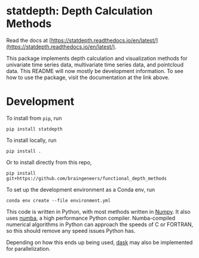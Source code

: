 # statdepth: Depth Calculation Methods 
Read the docs at [https://statdepth.readthedocs.io/en/latest/](https://statdepth.readthedocs.io/en/latest/).

This package implements depth calculation and visualization methods for univariate time series data, multivariate time series data, and pointcloud data. This README will now mostly be development information. To see how to use the package, visit the documentation at the link above.

# Development

To install from `pip`, run
```
pip install statdepth
```

To install locally, run

```
pip install .
```

Or to install directly from this repo,
```
pip install git+https://github.com/braingeneers/functional_depth_methods
```

To set up the development environment as a Conda env, run
```
conda env create --file environment.yml
```

This code is written in Python, with most methods written in [Numpy](https://numpy.org/). It also uses [numba](https://numba.pydata.org/), a high performance Python compiler. Numba-compiled numerical algorithms in Python can approach the speeds of C or FORTRAN, so this should remove any speed issues Python has. 

Depending on how this ends up being used, [dask](https://dask.org/) may also be implemented for parallelization. 

